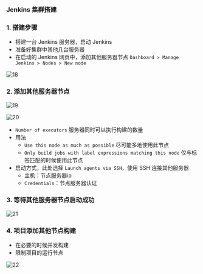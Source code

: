 ### Jenkins 集群搭建
### 1. 搭建步骤
* 搭建一台 Jenkins 服务器，启动 Jenkins
* 准备好集群中其他几台服务器
* 在启动的 Jenkins 网页中，添加其他服务器节点 `Dashboard > Manage Jenkins > Nodes > New node`

![18](https://fgq233.github.io/imgs/jenkins/018.png)

### 2. 添加其他服务器节点
![19](https://fgq233.github.io/imgs/jenkins/019.png)

![20](https://fgq233.github.io/imgs/jenkins/020.png)

* `Number of executors` 服务器同时可以执行构建的数量
* 用法
  * `Use this node as much as possible` 尽可能多地使用此节点
  * `Only build jobs with label expressions matching this node`  仅与标签匹配的时候使用此节点
* 启动方式，此处选择 `Launch agents via SSH`，使用 SSH 连接其他服务器
  * 主机：节点服务器ip
  * `Credentials`：节点服务器认证


### 3. 等待其他服务器节点启动成功
![21](https://fgq233.github.io/imgs/jenkins/021.png)

### 4. 项目添加其他节点构建
* 在必要的时候并发构建
* 限制项目的运行节点

![22](https://fgq233.github.io/imgs/jenkins/022.png)

